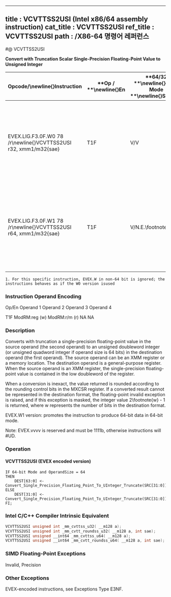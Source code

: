 ----------------------------
title : VCVTTSS2USI (Intel x86/64 assembly instruction)
cat_title : VCVTTSS2USI
ref_title : VCVTTSS2USI
path : /X86-64 명령어 레퍼런스
----------------------------
#@ VCVTTSS2USI

**Convert with Truncation Scalar Single-Precision Floating-Point Value to Unsigned Integer**

|**Opcode/**\newline{}**Instruction**|**Op / **\newline{}**En**|**64/32 **\newline{}**bit Mode **\newline{}**Support**|**CPUID **\newline{}**Feature **\newline{}**Flag**|**Description**|
|------------------------------------|-------------------------|------------------------------------------------------|--------------------------------------------------|---------------|
|EVEX.LIG.F3.0F.W0 78 /r\newline{}VCVTTSS2USI r32, xmm1/m32{sae}|T1F|V/V|AVX512F|Convert one single-precision floating-point value from xmm1/m32 to one unsigned doubleword integer in r32 using truncation.|
|EVEX.LIG.F3.0F.W1 78 /r\newline{}VCVTTSS2USI r64, xmm1/m32{sae}|T1F|V/N.E.\footnote{1}|AVX512F|Convert one single-precision floating-point value from xmm1/m32 to one unsigned quadword integer in r64 using truncation.|
||||||

```note
1. For this specific instruction, EVEX.W in non-64 bit is ignored; the instructions behaves as if the W0 version isused
```
###                                                        Instruction Operand Encoding


Op/En Operand 1 Operand 2 Operand 3 Operand 4

 T1F ModRM:reg (w) ModRM:r/m (r) NA NA

### Description


Converts with truncation a single-precision floating-point value in the source operand (the second operand) to an unsigned doubleword integer (or unsigned quadword integer if operand size is 64 bits) in the destination operand (the first operand). The source operand can be an XMM register or a memory location. The destination operand is a general-purpose register. When the source operand is an XMM register, the single-precision floating-point value is contained in the low doubleword of the register.

When a conversion is inexact, the value returned is rounded according to the rounding control bits in the MXCSR register. If a converted result cannot be represented in the destination format, the floating-point invalid exception is raised, and if this exception is masked, the integer value 2\footnote{w}  - 1 is returned, where w represents the number of bits in the destination format.

EVEX.W1 version: promotes the instruction to produce 64-bit data in 64-bit mode.

Note: EVEX.vvvv is reserved and must be 1111b, otherwise instructions will #UD.


### Operation
#### VCVTTSS2USI (EVEX encoded version)
```info-verb
IF 64-bit Mode and OperandSize = 64
THEN
    DEST[63:0] <-   Convert_Single_Precision_Floating_Point_To_UInteger_Truncate(SRC[31:0]);
ELSE
    DEST[31:0]  <-  Convert_Single_Precision_Floating_Point_To_UInteger_Truncate(SRC[31:0]);
FI;
```

### Intel C/C++ Compiler Intrinsic Equivalent

```cpp
VCVTTSS2USI unsigned int _mm_cvttss_u32( __m128 a);
VCVTTSS2USI unsigned int _mm_cvtt_roundss_u32( __m128 a, int sae);
VCVTTSS2USI unsigned __int64 _mm_cvttss_u64( __m128 a);
VCVTTSS2USI unsigned __int64 _mm_cvtt_roundss_u64( __m128 a, int sae);
```
### SIMD Floating-Point Exceptions


Invalid, Precision

### Other Exceptions


EVEX-encoded instructions, see Exceptions Type E3NF.


